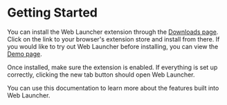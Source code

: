 # Getting Started

You can install the Web Launcher extension through the [Downloads page](/#downloads). Click on the link to your browser's extension store and install from there. If you would like to try out Web Launcher before installing, you can view the [Demo page](https://demo.weblauncher.app).

Once installed, make sure the extension is enabled. If everything is set up correctly, clicking the new tab button should open Web Launcher.

You can use this documentation to learn more about the features built into Web Launcher.
